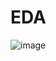 # EDA
![image](https://user-images.githubusercontent.com/120009186/234344887-591e47c0-457d-4f2c-b25b-bec571e651fa.png)
